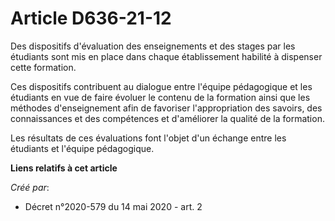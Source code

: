 # Article D636-21-12

Des dispositifs d'évaluation des enseignements et des stages par les étudiants sont mis en place dans chaque établissement
habilité à dispenser cette formation.

Ces dispositifs contribuent au dialogue entre l'équipe pédagogique et les étudiants en vue de faire évoluer le contenu de la
formation ainsi que les méthodes d'enseignement afin de favoriser l'appropriation des savoirs, des connaissances et des
compétences et d'améliorer la qualité de la formation.

Les résultats de ces évaluations font l'objet d'un échange entre les étudiants et l'équipe pédagogique.

**Liens relatifs à cet article**

_Créé par_:

  - Décret n°2020-579 du 14 mai 2020 - art. 2
